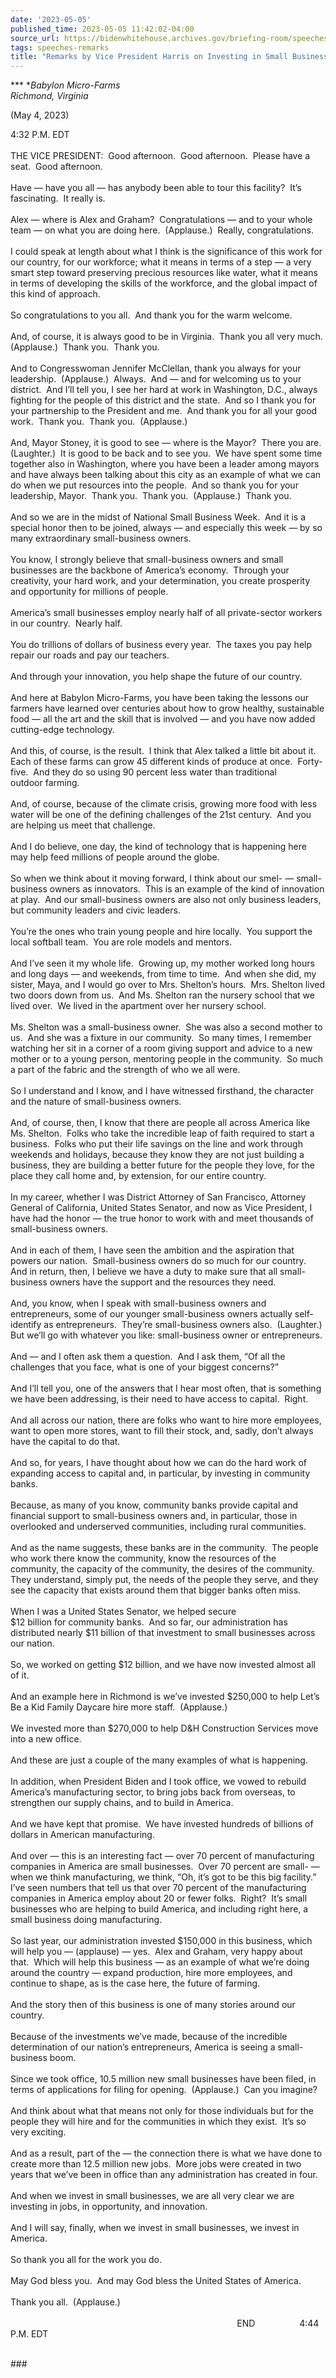 ```yaml
---
date: '2023-05-05'
published_time: 2023-05-05 11:42:02-04:00
source_url: https://bidenwhitehouse.archives.gov/briefing-room/speeches-remarks/2023/05/05/remarks-by-vice-president-harris-on-investing-in-small-business-manufacturing/
tags: speeches-remarks
title: "Remarks by Vice President Harris on Investing in Small Business\_Manufacturing"
---
```

 
*** **Babylon Micro-Farms  
*Richmond, Virginia**

(May 4, 2023)

4:32 P.M. EDT  
   
THE VICE PRESIDENT:  Good afternoon.  Good afternoon.  Please have a
seat.  Good afternoon.   
   
Have — have you all — has anybody been able to tour this facility?  It’s
fascinating.  It really is.  
   
Alex — where is Alex and Graham?  Congratulations — and to your whole
team — on what you are doing here.  (Applause.)  Really,
congratulations.  
   
I could speak at length about what I think is the significance of this
work for our country, for our workforce; what it means in terms of a
step — a very smart step toward preserving precious resources like
water, what it means in terms of developing the skills of the workforce,
and the global impact of this kind of approach.  
   
So congratulations to you all.  And thank you for the warm welcome.  
   
And, of course, it is always good to be in Virginia.  Thank you all very
much.  (Applause.)  Thank you.  Thank you.  
   
And to Congresswoman Jennifer McClellan, thank you always for your
leadership.  (Applause.)  Always.  And — and for welcoming us to your
district.  And I’ll tell you, I see her hard at work in Washington,
D.C., always fighting for the people of this district and the state. 
And so I thank you for your partnership to the President and me.  And
thank you for all your good work.  Thank you.  Thank you. 
(Applause.)   
   
And, Mayor Stoney, it is good to see — where is the Mayor?  There you
are.  (Laughter.)  It is good to be back and to see you.  We have spent
some time together also in Washington, where you have been a leader
among mayors and have always been talking about this city as an example
of what we can do when we put resources into the people.  And so thank
you for your leadership, Mayor.  Thank you.  Thank you.  (Applause.) 
Thank you.  
   
And so we are in the midst of National Small Business Week.  And it is a
special honor then to be joined, always — and especially this week — by
so many extraordinary small-business owners.  
   
You know, I strongly believe that small-business owners and small
businesses are the backbone of America’s economy.  Through your
creativity, your hard work, and your determination, you create
prosperity and opportunity for millions of people.  
   
America’s small businesses employ nearly half of all private-sector
workers in our country.  Nearly half.   
   
You do trillions of dollars of business every year.  The taxes you pay
help repair our roads and pay our teachers.   
   
And through your innovation, you help shape the future of our
country.   
   
And here at Babylon Micro-Farms, you have been taking the lessons our
farmers have learned over centuries about how to grow healthy,
sustainable food — all the art and the skill that is involved — and you
have now added cutting-edge technology.  
   
And this, of course, is the result.  I think that Alex talked a little
bit about it.  Each of these farms can grow 45 different kinds of
produce at once.  Forty-five.  And they do so using 90 percent less
water than traditional outdoor farming.  
   
And, of course, because of the climate crisis, growing more
food with less water will be one of the defining challenges of the
21st century.  And you are helping us meet that challenge.  
   
And I do believe, one day, the kind of technology that is happening here
may help feed millions of people around the globe.  
   
So when we think about it moving forward, I think about our smel- —
small-business owners as innovators.  This is an example of the kind of
innovation at play.  And our small-business owners are also not only
business leaders, but community leaders and civic leaders.  
   
You’re the ones who train young people and hire locally.  You support
the local softball team.  You are role models and mentors.  
   
And I’ve seen it my whole life.  Growing up, my mother worked long hours
and long days — and weekends, from time to time.  And when she did, my
sister, Maya, and I would go over to Mrs. Shelton’s hours.  Mrs. Shelton
lived two doors down from us.  And Ms. Shelton ran the nursery school
that we lived over.  We lived in the apartment over her nursery
school.  
   
Ms. Shelton was a small-business owner.  She was also a second mother to
us.  And she was a fixture in our community.  So many times, I remember
watching her sit in a corner of a room giving support and advice to a
new mother or to a young person, mentoring people in the community.  So
much a part of the fabric and the strength of who we all were.  
   
So I understand and I know, and I have witnessed firsthand, the
character and the nature of small-business owners.   
   
And, of course, then, I know that there are people all across America
like Ms. Shelton.  Folks who take the incredible leap of faith required
to start a business.  Folks who put their life savings on the line and
work through weekends and holidays, because they know they are not just
building a business, they are building a better future for the people
they love, for the place they call home and, by extension, for our
entire country.  
   
In my career, whether I was District Attorney of San Francisco, Attorney
General of California, United States Senator, and now as Vice President,
I have had the honor — the true honor to work with and meet thousands of
small-business owners.  
   
And in each of them, I have seen the ambition and the aspiration that
powers our nation.  Small-business owners do so much for our country. 
And in return, then, I believe we have a duty to make sure that all
small-business owners have the support and the resources they need.  
   
And, you know, when I speak with small-business owners and
entrepreneurs, some of our younger small-business owners actually
self-identify as entrepreneurs.  They’re small-business owners also. 
(Laughter.)  But we’ll go with whatever you like: small-business owner
or entrepreneurs.  
   
And — and I often ask them a question.  And I ask them, “Of all the
challenges that you face, what is one of your biggest concerns?”  
   
And I’ll tell you, one of the answers that I hear most often, that is
something we have been addressing, is their need to have access to
capital.  Right.  
   
And all across our nation, there are folks who want to hire more
employees, want to open more stores, want to fill their stock, and,
sadly, don’t always have the capital to do that.  
   
And so, for years, I have thought about how we can do the hard work of
expanding access to capital and, in particular, by investing in
community banks.  
   
Because, as many of you know, community banks provide capital and
financial support to small-business owners and, in particular, those in
overlooked and underserved communities, including rural communities.  
   
And as the name suggests, these banks are in the community.  The people
who work there know the community, know the resources of the community,
the capacity of the community, the desires of the community.  They
understand, simply put, the needs of the people they serve, and they see
the capacity that exists around them that bigger banks often miss.  
   
When I was a United States Senator, we helped secure  
$12 billion for community banks.  And so far, our administration has
distributed nearly $11 billion of that investment to small businesses
across our nation.  
   
So, we worked on getting $12 billion, and we have now invested almost
all of it.  
   
And an example here in Richmond is we’ve invested $250,000 to help Let’s
Be a Kid Family Daycare hire more staff.  (Applause.)  
   
We invested more than $270,000 to help D&H Construction Services move
into a new office.  
   
And these are just a couple of the many examples of what is happening.  
   
In addition, when President Biden and I took office, we vowed to rebuild
America’s manufacturing sector, to bring jobs back from overseas, to
strengthen our supply chains, and to build in America.  
   
And we have kept that promise.  We have invested hundreds of billions of
dollars in American manufacturing.   
   
And over — this is an interesting fact — over 70 percent of
manufacturing companies in America are small businesses.  Over 70
percent are small- — when we think manufacturing, we think, “Oh, it’s
got to be this big facility.”  I’ve seen numbers that tell us that over
70 percent of the manufacturing companies in America employ about 20 or
fewer folks.  Right?  It’s small businesses who are helping to build
America, and including right here, a small business doing
manufacturing.  
   
So last year, our administration invested $150,000 in this business,
which will help you — (applause) — yes.  Alex and Graham, very happy
about that.  Which will help this business — as an example of what we’re
doing around the country — expand production, hire more employees, and
continue to shape, as is the case here, the future of farming.  
   
And the story then of this business is one of many stories around our
country.  
   
Because of the investments we’ve made, because of the incredible
determination of our nation’s entrepreneurs, America is seeing a
small-business boom.  
   
Since we took office, 10.5 million new small businesses have been filed,
in terms of applications for filing for opening.  (Applause.)  Can you
imagine?  
   
And think about what that means not only for those individuals but for
the people they will hire and for the communities in which they exist. 
It’s so very exciting.  
   
And as a result, part of the — the connection there is what we have done
to create more than 12.5 million new jobs.  More jobs were created in
two years that we’ve been in office than any administration has created
in four.  
   
And when we invest in small businesses, we are all very clear we are
investing in jobs, in opportunity, and innovation.  
   
And I will say, finally, when we invest in small businesses, we invest
in America.  
   
So thank you all for the work you do.  
   
May God bless you.  And may God bless the United States of America.  
   
Thank you all.  (Applause.)  
   
                                                                       
                    END                  4:44 P.M. EDT  
 

\###
